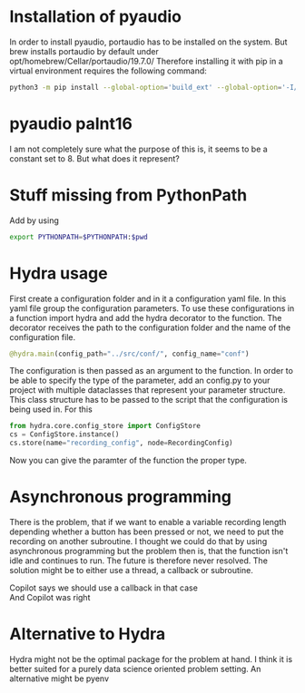 # Installation of pyaudio

In order to install pyaudio, portaudio has to be installed on the system. But
brew installs portaudio by default under opt/homebrew/Cellar/portaudio/19.7.0/
Therefore installing it with pip in a virtual environment requires the following
command:
``` bash
python3 -m pip install --global-option='build_ext' --global-option='-I/opt/homebrew/Cellar/portaudio/19.7.0/include' --global-option='-L//opt/homebrew/Cellar/portaudio/19.7.0/lib' pyaudio
```

# pyaudio paInt16
I am not completely sure what the purpose of this is, it seems to be a constant
set to 8. But what does it represent?

# Stuff missing from PythonPath
Add by using
```	bash
export PYTHONPATH=$PYTHONPATH:$pwd 
```

# Hydra usage
First create a configuration folder and in it a configuration yaml file. In this
yaml file group the configuration parameters. To use these configurations in
a function import hydra and add the hydra decorator to the function. The decorator
receives the path to the configuration folder and the name of the configuration file.
``` python
@hydra.main(config_path="../src/conf/", config_name="conf")
```
The configuration is then passed as an argument to the function. In order to be
able to specify the type of the parameter, add an config.py to your project
with multiple dataclasses that represent your parameter structure. This class structure
has to be passed to the script that the configuration is being used in. For this
```python
from hydra.core.config_store import ConfigStore
cs = ConfigStore.instance()
cs.store(name="recording_config", node=RecordingConfig)
```
Now you can give the paramter of the function the proper type.

# Asynchronous programming
There is the problem, that if we want to enable a variable recording length
depending whether a button has been pressed or not, we need to put the recording
on another subroutine. I thought we could do that by using asynchronous programming
but the problem then is, that the function isn't idle and continues to run.
The future is therefore never resolved. The solution might be to either use
a thread, a callback or subroutine.  

Copilot says we should use a callback in that case  
And Copilot was right

# Alternative to Hydra
Hydra might not be the optimal package for the problem at hand.
I think it is better suited for a purely data science oriented problem
setting. An alternative might be pyenv